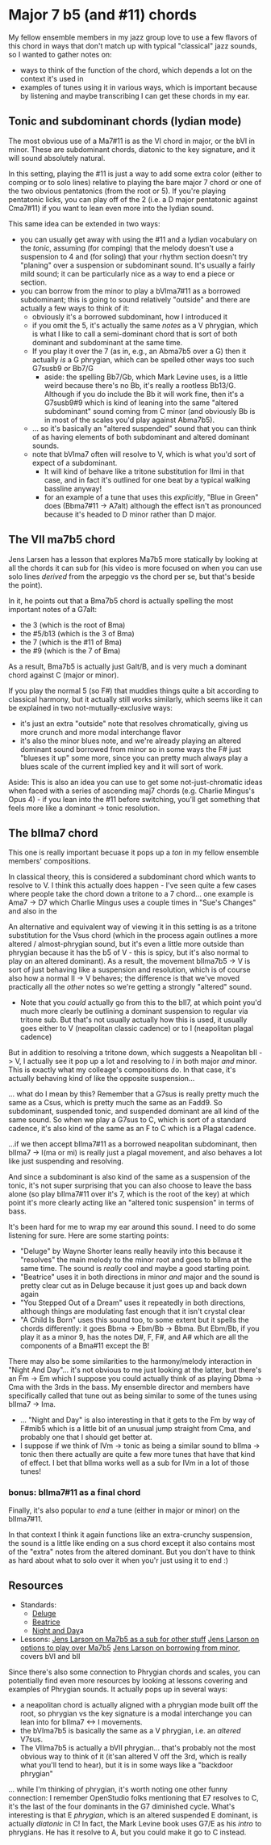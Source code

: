 # Major 7 b5 (and #11) chords

My fellow ensemble members in my jazz group love to use
a few flavors of this chord in ways that don't match up
with typical "classical" jazz sounds, so I wanted to gather
notes on:
- ways to think of the function of the chord, which depends
  a lot on the context it's used in
- examples of tunes using it in various ways, which is important
  because by listening and maybe transcribing I can get these
  chords in my ear.


## Tonic and subdominant chords (lydian mode)

The most obvious use of a Ma7#11 is as the VI chord in major, or the bVI in
minor. These are subdominant chords, diatonic to the key signature, and it will
sound absolutely natural.

In this setting, playing the #11 is just a way to add some extra color (either
to comping or to solo lines) relative to playing the bare major 7 chord or one
of the two obvious pentatonics (from the root or 5). If you're playing
pentatonic licks, you can play off of the 2 (i.e. a D major pentatonic against
Cma7#11) if you want to lean even more into the lydian sound.

This same idea can be extended in two ways:
- you can usually get away with using the #11 and a lydian vocabulary on
  the *tonic*, assuming (for comping) that the melody doesn't use a suspension
  to 4 and (for soling) that your rhythm section doesn't try "planing" over
  a suspension or subdominant sound. It's usually a fairly mild sound; it can
  be particularly nice as a way to end a piece or section.
- you can borrow from the minor to play a bVIma7#11 as a borrowed subdominant;
  this is going to sound relatively "outside" and there are actually a few
  ways to think of it:
  - obviously it's a borrowed subdominant, how I introduced it
  - if you omit the 5, it's actually the same *notes* as a V phrygian, which
    is what I like to call a semi-dominant chord that is sort of both dominant
    and subdominant at the same time.
  - If you play it over the 7 (as in, e.g., an Abma7b5 over a G) then it
    actually *is* a G phrygian, which can be spelled other ways too such
    G7susb9 or Bb7/G
    - aside: the spelling Bb7/Gb, which Mark Levine uses, is a little weird
      because there's no Bb, it's really a rootless Bb13/G. Although if you do
      include the Bb it will work fine, then it's a G7susb9#9 which is kind of
      leaning into the same "altered subdominant" sound coming from C minor
      (and obviously Bb is in most of the scales you'd play against Abma7b5).
  - ... so it's basically an "altered suspended" sound that you can think of
    as having elements of both subdominant and altered dominant sounds.
  - note that bVIma7 often will resolve to V, which is what you'd sort of
    expect of a subdominant.
    - It will kind of behave like a tritone substitution for IImi in that case,
      and in fact it's outlined for one beat by a typical walking bassline
      anyway!
    - for an example of a tune that uses this *explicitly*, "Blue in Green"
      does (Bbma7#11 -> A7alt) although the effect isn't as pronounced because
      it's headed to D minor rather than D major.

## The VII ma7b5 chord

Jens Larsen has a lesson that explores Ma7b5 more statically by looking
at all the chords it can sub for (his video is more focused on when you
can use solo lines *derived* from the arpeggio vs the chord per se, but
that's beside the point).

In it, he points out that a Bma7b5 chord is actually spelling the most
important notes of a G7alt:
- the 3 (which is the root of Bma)
- the #5/b13 (which is the 3 of Bma)
- the 7 (which is the #11 of Bma)
- the #9 (which is the 7 of Bma)

As a result, Bma7b5 is actually just Galt/B, and is very much a dominant
chord against C (major or minor).

If you play the normal 5 (so F#) that muddies things quite a bit according
to classical harmony, but it actually still works similarly, which seems
like it can be explained in two not-mutually-exclusive ways:
- it's just an extra "outside" note that resolves chromatically, giving
  us more crunch and more modal interchange flavor
- it's also the minor blues note, and we're already playing an altered
  dominant sound borrowed from minor so in some ways the F# just "blueses
  it up" some more, since you can pretty much always play a blues scale
  of the current implied key and it will sort of work.

Aside: This is also an idea you can use to get some not-just-chromatic ideas
when faced with a series of ascending maj7 chords (e.g. Charlie Mingus's
Opus 4) - if you lean into the #11 before switching, you'll get something
that feels more like a dominant -> tonic resolution.

## The bIIma7 chord

This one is really important becuase it pops up a *ton* in my fellow
ensemble members' compositions.

In classical theory, this is considered a subdominant chord which wants
to resolve to V. I think this actually does happen - I've seen quite a few
cases where people take the chord down a tritone to a 7 chord... one example
is Ama7 -> D7 which Charlie Mingus uses a couple times in
"Sue's Changes" and also in the 

An alternative and equivalent way of viewing it in this setting is as a
tritone substitution for the Vsus chord (which in the process again
outlines a more altered / almost-phrygian sound, but it's even a little
more outside than phrygian because it has the b5 of V - this is spicy, but
it's also normal to play on an altered dominant). As a result,
the movement bIIma7b5 -> V is sort of just behaving like a suspension
and resolution, which is of course also how a normal II -> V behaves;
the difference is that we've moved practically all the *other* notes so
we're getting a strongly "altered" sound.
- Note that you *could* actually go from this to the bII7, at which point
  you'd much more clearly be outlining a dominant suspension to regular
  via tritone sub. But that's not usually actually how this is used, it
  usually goes either to V (neapolitan classic cadence) or to I
  (neapolitan plagal cadence)

But in addition to resolving a tritone down, which suggests a
Neapolitan bII -> V, I actually see it pop up a lot and resolving to *I* in
both major *and* minor. This is exactly what my colleage's compositions do.
In that case, it's actually behaving kind of like the opposite suspension...

... what do I mean by this? Remember that a G7sus is really pretty much
the same as a Csus, which is pretty much the same as an Fadd9. So
subdominant, suspended tonic, and suspended dominant are all kind of the
same sound. So when we play a G7sus to C, which is sort of a standard
cadence, it's also kind of the same as an F to C which is a Plagal
cadence.

...if we then accept bIIma7#11 as a borrowed neapolitan subdominant, then
bIIma7 -> I(ma or mi) is really just a plagal movement, and also behaves
a lot like just suspending and resolving.

And since a subdominant is also kind of the same as a suspension of the tonic,
it's not super surprising that you can also choose to leave the bass alone
(so play bIIma7#11 over it's 7, which is the root of the key) at which point
it's more clearly acting like an "altered tonic suspension" in terms of bass.

It's been hard for me to wrap my ear around this sound. I need to do some
listening for sure. Here are some starting points:
- "Deluge" by Wayne Shorter leans really heavily into this because
  it "resolves" the main melody to the minor root and goes to bIIma
  at the same time. The sound is *really* cool and maybe a good starting
  point.
- "Beatrice" uses it in both directions in minor *and* major and the
  sound is pretty clear cut as in Deluge because it just goes up and
  back down again
- "You Stepped Out of a Dream" uses it repeatedly in both directions,
  although things are modulating fast enough that it isn't crystal clear
- "A Child Is Born" uses this sound too, to some extent but it spells
  the chords differently: it goes Bbma -> Ebm/Bb -> Bbma. But
  Ebm/Bb, if you play it as a minor 9, has the notes D#, F, F#, and A#
  which are all the components of a Bma#11 except the B!

There may also be some similarities to the harmony/melody interaction
in "Night And Day"... it's not obvious to me just looking at the latter,
but there's an Fm -> Em which I suppose you could actually think
of as playing Dbma -> Cma with the 3rds in the bass. My ensemble director
and members have specifically called that tune out as being similar
to some of the tunes using bIIma7 -> Ima.
- ... "Night and Day" is also interesting in that it gets to the Fm by way of
  F#mib5 which is a little bit of an unusual jump straight from Cma, and
  probably one that I should get better at.
- I suppose if we think of IVm -> tonic as being a similar sound to
  bIIma -> tonic then there actually are quite a few more tunes that
  have that kind of effect. I bet that bIIma works well as a sub for
  IVm in a lot of those tunes!

### bonus: bIIma7#11 as a final chord

Finally, it's also popular to *end* a tune (either in major or minor)
on the bIIma7#11.

In that context I think it again functions like an extra-crunchy suspension,
the sound is a little like ending on a sus chord except it also contains most
of the "extra" notes from the altered dominant. But you don't have to think
as hard about what to solo over it when you'r just using it to end :)


## Resources

- Standards:
  - [Deluge](https://www.virtualsheetmusic.com/score/HL-39957.html)
  - [Beatrice](https://www.google.com/imgres?q=beatriz%20lead%20sheet&imgurl=https%3A%2F%2Fmusescore.com%2Fstatic%2Fmusescore%2Fscoredata%2Fg%2F32f3b7f6194be8eed8904ae5c3146b76262f8614%2Fscore_0.svg%3Fno-cache%3D1648110670&imgrefurl=https%3A%2F%2Fmusescore.com%2Fuser%2F22351486%2Fscores%2F6362958&docid=r5oy3D1SeITZkM&tbnid=jD8dHQ12QpTfwM&vet=12ahUKEwjm396toO6FAxWxIEQIHYhFBacQM3oECBkQAA..i&w=2977&h=4208&hcb=2&ved=2ahUKEwjm396toO6FAxWxIEQIHYhFBacQM3oECBkQAA)
  - [Night and Day](https://www.google.com/imgres?q=night%20and%20day%20lead%20sheet&imgurl=https%3A%2F%2Fminedit.com%2Fwp-content%2Fuploads%2F2019%2F07%2FScreen-Shot-2019-07-05-at-12.07.41-PM.png&imgrefurl=https%3A%2F%2Fminedit.com%2Fnight-and-day-lead-sheet%2F&docid=60PEnwQY6nTAsM&tbnid=8Wxpxi4ufWvK7M&vet=12ahUKEwjw8syXoPCFAxWVBDQIHSUUAAEQM3oECE8QAA..i&w=1112&h=1442&hcb=2&ved=2ahUKEwjw8syXoPCFAxWVBDQIHSUUAAEQM3oECE8QAA)a
- Lessons:
  [Jens Larson on Ma7b5 as a sub for other stuff](https://jenslarsen.nl/maj7b5-chords-arpeggios/)
  [Jens Larson on options to play over Ma7b5](https://jenslarsen.nl/improvising-and-using-maj75-chords/)
  [Jens Larson on borrowing from minor](https://jenslarsen.nl/tag/neapolitan-chord/), covers bVI and bII


Since there's also some connection to Phrygian chords and scales, you can potentially
find even more resources by looking at lessons covering and examples of Phrygian
sounds. It actually pops up in several ways:
- a neapolitan chord is actually aligned with a phrygian mode built off the root,
  so phrygian vs the key signature is a modal interchange you can lean into for
  bIIma7 <-> I movements.
- the bVIma7b5 is basically the same as a V phrygian, i.e. an *altered* V7sus.
- The VIIma7b5 is actually a bVII phrygian... that's probably not the most
  obvious way to think of it (it'san altered V off the 3rd, which is really what
  you'll tend to hear), but it is in some ways like a "backdoor phrygian"

... while I'm thinking of phrygian, it's worth noting one other funny connection: I
remember OpenStudio folks mentioning that E7 resolves to C, it's the last of the four
dominants in the G7 diminished cycle. What's interesting is that E *phrygian*, which
is an altered suspended E dominant, is actually *diatonic* in C! In fact, the Mark
Levine book uses G7/E as his *intro* to phrygians. He has it resolve to A, but you
could make it go to C instead.
